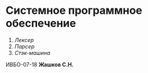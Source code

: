 # Системное программное обеспечение 

1. _Лексер_
2. _Парсер_
3. _Стэк-машина_


ИВБО-07-18 __Жашков С.Н.__
